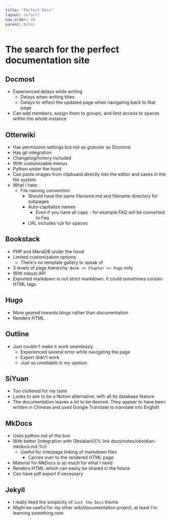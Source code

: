 ```yaml
---
title: "Perfect Docs"
layout: default
nav_order: 40
parent: Notes 
---
```


# The search for the perfect documentation site

## Docmost
- Experienced delays while writing
	- Delays when writing titles
	- Delays to reflect the updated page when navigating back to that page
- Can add members, assign them to groups, and limit access to spaces within the whole instance

## Otterwiki
- Has permission settings but not as granular as Docmost
- Has git integration
- Changelog/history included
- With customizable menus
- Python under the hood
- Can paste images from clipboard directly into the editor and saves in the file system
- What I hate:
  - File naming convention:
  	- Should have the same filename.md and filename directory for subpages
  	- Auto-capitalize names
  		- Even if you have all caps - for example FAQ will be converted to Faq
  	- URL includes `%20` for spaces

## Bookstack
- PHP and MariaDB under the hood
- Limited customization options
  - There's no template gallery to speak of
- 3 levels of page hierarchy: `Book >> Chapter >> Page` only
- With robust API
- Exported markdown is not strict markdown. It could sometimes contain HTML tags

## Hugo
- More geared towards blogs rather than documentation
- Renders HTML

## Outline
- Just couldn't make it work seamlessly
  - Experienced several error while navigating the page
  - Export didn't work
  - Just so unreliable in my opinion

## SiYuan
- Too cluttered for my taste
- Looks to aim to be a Notion alternative, with all its database feature
- The documentation leaves a lot to be desired. They appear to have been written in Chinese and used Google Translate to translate into English

## MkDocs
- Uses python out of the box
- With better [integration with Obsidian]({% link docs/notes/obsidian-mkdocs.md %})
  - Useful for interpage linking of markdown files
  	- Carries over to the rendered HTML page
- Material for MkDocs is so much for what I need
- Renders HTML which can easily be shared in the future
- Can have pdf export if necessary

## Jekyll
- I really liked the simplicity of `Just the Docs` theme
- Might be useful for my other wiki/documentation project, at least I'm learning something new
